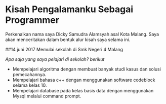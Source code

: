 # Kisah Pengalamanku Sebagai Programmer

Perkenalkan nama saya Dicky Samudra Alamsyah asal Kota Malang. Saya akan menceritakan dalam bentuk alur kisah saya selama ini.

##14 juni 2017
Memulai sekolah di Smk Negeri 4 Malang

*Apa saja yang saya pelajari di sekolah? berikut*

* Mempelajari algoritma dengan membuat banyak studi kasus dan solusi pemecahannya.
* Mempelajari bahasa c++ dengan menggunakan software codeblock selama kelas 10.
* Mempelajari database pada kelas basis data dengan menggunakan Mysql melalui command prompt.




